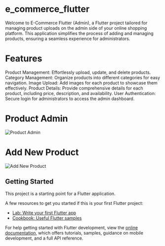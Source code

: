 # e_commerce_flutter

Welcome to E-Commerce Flutter (Admin), a Flutter project tailored for managing product uploads on the admin side of your online shopping platform. This application simplifies the process of adding and managing products, ensuring a seamless experience for administrators.

# Features
Product Management: Effortlessly upload, update, and delete products.
Category Management: Organize products into different categories for easy navigation.
Image Upload: Add images for each product to showcase them effectively.
Product Details: Provide comprehensive details for each product, including price, description, and availability.
User Authentication: Secure login for administrators to access the admin dashboard.

# Product Admin
![Product Admin](https://github.com/Maulik2042/flutter_ecommmerce_client/assets/139054994/925c8fd7-524f-4d46-a14b-0bca9c859abc)
# Add New Product
![Add New Product](https://github.com/Maulik2042/flutter_ecommmerce_client/assets/139054994/34518a65-fda1-4db9-9317-e203901cbc7f)

## Getting Started

This project is a starting point for a Flutter application.

A few resources to get you started if this is your first Flutter project:

- [Lab: Write your first Flutter app](https://docs.flutter.dev/get-started/codelab)
- [Cookbook: Useful Flutter samples](https://docs.flutter.dev/cookbook)

For help getting started with Flutter development, view the
[online documentation](https://docs.flutter.dev/), which offers tutorials,
samples, guidance on mobile development, and a full API reference.
